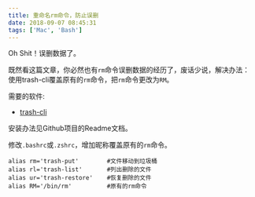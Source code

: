 ```yaml
---
title: 重命名rm命令，防止误删
date: 2018-09-07 08:45:31
tags: ['Mac', 'Bash']
---
```


Oh Shit！误删数据了。

<!--more-->

既然看这篇文章，你必然也有`rm`命令误删数据的经历了，废话少说，解决办法：使用trash-cli覆盖原有的`rm`命令，把`rm`命令更改为`RM`。

需要的软件:
- [trash-cli](https://github.com/andreafrancia/trash-cli)

安装办法见Github项目的Readme文档。

修改`.bashrc`或`.zshrc`，增加昵称覆盖原有的`rm`命令。
```
alias rm='trash-put'        #文件移动到垃圾桶
alias rl='trash-list'       #列出删除的文件
alias ur='trash-restore'    #恢复删除的文件
alias RM='/bin/rm'          #原有的rm命令
```

